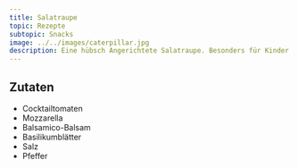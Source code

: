 ```yaml
---
title: Salatraupe
topic: Rezepte
subtopic: Snacks
image: ../../images/caterpillar.jpg
description: Eine hübsch Angerichtete Salatraupe. Besonders für Kinder eine große Freude
---
```


## Zutaten

- Cocktailtomaten
- Mozzarella
- Balsamico-Balsam
- Basilikumblätter
- Salz
- Pfeffer
